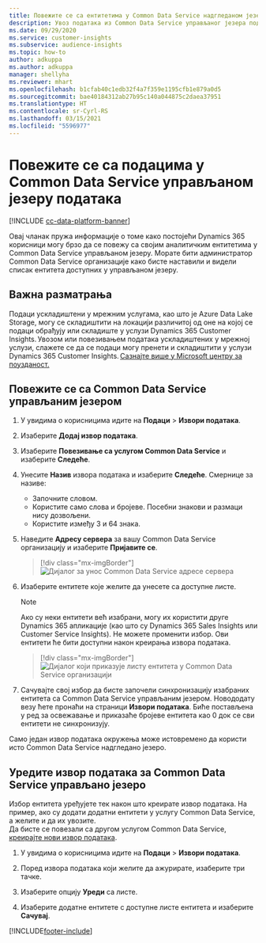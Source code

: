 ```yaml
---
title: Повежите се са ентитетима у Common Data Service надгледаном језеру
description: Увоз података из Common Data Service управљаног језера података.
ms.date: 09/29/2020
ms.service: customer-insights
ms.subservice: audience-insights
ms.topic: how-to
author: adkuppa
ms.author: adkuppa
manager: shellyha
ms.reviewer: mhart
ms.openlocfilehash: b1cfab40c1edb32f4a7f359e1195cfb1e879a0d5
ms.sourcegitcommit: bae40184312ab27b95c140a044875c2daea37951
ms.translationtype: HT
ms.contentlocale: sr-Cyrl-RS
ms.lasthandoff: 03/15/2021
ms.locfileid: "5596977"
---
```

# <a name="connect-to-data-in-a-common-data-service-managed-data-lake"></a>Повежите се са подацима у Common Data Service управљаном језеру података

[!INCLUDE [cc-data-platform-banner](../includes/cc-data-platform-banner.md)]

Овај чланак пружа информације о томе како постојећи Dynamics 365 корисници могу брзо да се повежу са својим аналитичким ентитетима у Common Data Service управљаном језеру. Морате бити администратор Common Data Service организације како бисте наставили и видели списак ентитета доступних у управљаном језеру.

## <a name="important-considerations"></a>Важна разматрања

Подаци ускладиштени у мрежним услугама, као што је Azure Data Lake Storage, могу се складиштити на локацији различитој од оне на којој се подаци обрађују или складиште у услузи Dynamics 365 Customer Insights. Увозом или повезивањем података ускладиштених у мрежној услузи, слажете се да се подаци могу пренети и складиштити у услузи Dynamics 365 Customer Insights. [Сазнајте више у Microsoft центру за поузданост.](https://www.microsoft.com/trust-center)

## <a name="connect-to-a-common-data-service-managed-lake"></a>Повежите се са Common Data Service управљаним језером

1. У увидима о корисницима идите на **Подаци** > **Извори података**.

2. Изаберите **Додај извор података**.

3. Изаберите **Повезивање са услугом Common Data Service** и изаберите **Следеће**.

4. Унесите **Назив** извора података и изаберите **Следеће**. Смернице за називе: 
   - Започните словом.
   - Користите само слова и бројеве. Посебни знакови и размаци нису дозвољени.
   - Користите између 3 и 64 знака.

5. Наведите **Адресу сервера** за вашу Common Data Service организацију и изаберите **Пријавите се**.

   > [!div class="mx-imgBorder"]
   > ![Дијалог за унос Common Data Service адресе сервера](media/enter-CDS-org-details.png)

6. Изаберите ентитете које желите да унесете са доступне листе.    

   > [!NOTE]
   > Ако су неки ентитети већ изабрани, могу их користити друге Dynamics 365 апликације (као што су Dynamics 365 Sales Insights или Customer Service Insights). Не можете променити избор. Ови ентитети ће бити доступни након креирања извора података.

   > [!div class="mx-imgBorder"]
   > ![Дијалог који приказује листу ентитета у Common Data Service организацији](media/select-analytical-entities.png)

7. Сачувајте свој избор да бисте започели синхронизацију изабраних ентитета са Common Data Service управљаним језером. Новододату везу ћете пронаћи на страници **Извори података**. Биће постављена у ред за освежавање и приказаће бројеве ентитета као 0 док се сви ентитети не синхронизују.

Само један извор података окружења може истовремено да користи исто Common Data Service надгледано језеро.

## <a name="edit-a-common-data-service-managed-lake-data-source"></a>Уредите извор података за Common Data Service управљано језеро

Избор ентитета уређујете тек након што креирате извор података. На пример, ако су додати додатни ентитети у услугу Common Data Service, а желите и да их увозите.    
Да бисте се повезали са другом услугом Common Data Service, [креирајте нови извор података](#connect-to-a-common-data-service-managed-lake).

1. У увидима о корисницима идите на **Подаци** > **Извори података**.

2. Поред извора података који желите да ажурирате, изаберите три тачке.

3. Изаберите опцију **Уреди** са листе.

4. Изаберите додатне ентитете с доступне листе ентитета и изаберите **Сачувај**.


[!INCLUDE[footer-include](../includes/footer-banner.md)]